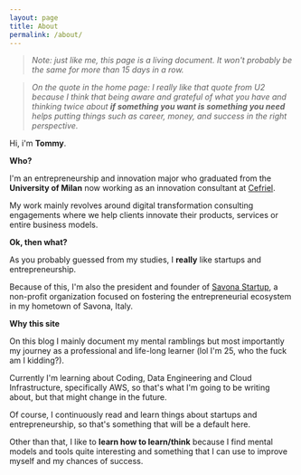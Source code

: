 ```yaml
---
layout: page
title: About
permalink: /about/
---
```


> *Note: just like me, this page is a living document. It won't probably be the same for more than 15 days in a row.*

> *On the quote in the home page: I really like that quote from U2 because I think that being aware and grateful of what you have and thinking twice about **if something you want is something you need** helps putting things such as career, money, and success in the right perspective.*

Hi, i'm **Tommy**. 

**Who?**

I'm an entrepreneurship and innovation major who graduated from the **University of Milan** now working as an innovation consultant at [Cefriel](https://www.cefriel.com).

My work mainly revolves around digital transformation consulting engagements where we help clients innovate their products, services or entire business models.

**Ok, then what?**

As you probably guessed from my studies, I **really** like startups and entrepreneurship. 

Because of this, I'm also the president and founder of [Savona Startup](https://www.savonastartup.it), a non-profit organization focused on fostering the entrepreneurial ecosystem in my hometown of Savona, Italy.

**Why this site**

On this blog I mainly document my mental ramblings but most importantly my journey as a professional and life-long learner (lol I'm 25, who the fuck am I kidding?). 

Currently I'm learning about Coding, Data Engineering and Cloud Infrastructure, specifically AWS, so that's what I'm going to be writing about, but that might change in the future. 

Of course, I continuously read and learn things about startups and entrepreneurship, so that's something that will be a default here. 

Other than that, I like to **learn how to learn/think** because I find mental models and tools quite interesting and something that I can use to improve myself and my chances of success. 

